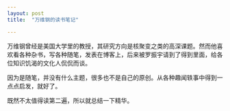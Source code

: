 ```yaml
---
layout: post
title:  "万维钢的读书笔记"

---
```

万维钢曾经是美国大学里的教授，其研究方向是核聚变之类的高深课题。然而他喜欢看各种杂书，写各种随笔，发表在博客上，后来被罗振宇请到了得到里面，给各位知识饥渴的文化人侃侃而谈。

因为是随笔，并没有什么主题，很多也不是自己的原创。从各种趣闻轶事中得到一点点启发，就好了。

既然不太值得读第二遍，所以就总结一下精华。


